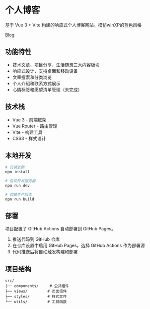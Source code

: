 # 个人博客

基于 Vue 3 + Vite 构建的响应式个人博客网站。模仿winXP的蓝色风格

[Blog](https://isaachuo.github.io/My_New_Blog/)

## 功能特性

- 技术文章、项目分享、生活随想三大内容板块
- 响应式设计，支持桌面和移动设备
- 文章搜索和分类浏览
- 个人介绍和联系方式展示
- 心情标签和愿望清单管理（未完成）

## 技术栈

- Vue 3 - 前端框架
- Vue Router - 路由管理
- Vite - 构建工具
- CSS3 - 样式设计

## 本地开发

```bash
# 安装依赖
npm install

# 启动开发服务器
npm run dev

# 构建生产版本
npm run build
```

## 部署

项目配置了 GitHub Actions 自动部署到 GitHub Pages。

1. 推送代码到 GitHub 仓库
2. 在仓库设置中启用 GitHub Pages，选择 GitHub Actions 作为部署源
3. 代码推送后将自动触发构建和部署

## 项目结构

```
src/
├── components/     # 公共组件
├── views/         # 页面组件
├── styles/        # 样式文件
└── utils/         # 工具函数
```
